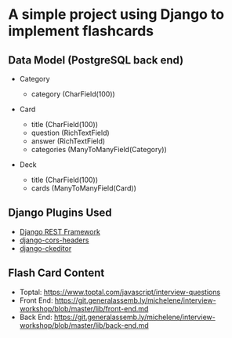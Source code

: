 # A simple project using Django to implement flashcards

## Data Model (PostgreSQL back end)

- Category

  - category (CharField(100))

- Card

  - title (CharField(100))
  - question (RichTextField)
  - answer (RichTextField)
  - categories (ManyToManyField(Category))

- Deck
  - title (CharField(100))
  - cards (ManyToManyField(Card))

## Django Plugins Used

- [Django REST Framework](https://www.django-rest-framework.org/)
- [django-cors-headers](https://github.com/adamchainz/django-cors-headers)
- [django-ckeditor](https://django-ckeditor.readthedocs.io/en/latest/)

## Flash Card Content

- Toptal: https://www.toptal.com/javascript/interview-questions
- Front End: https://git.generalassemb.ly/michelene/interview-workshop/blob/master/lib/front-end.md
- Back End: https://git.generalassemb.ly/michelene/interview-workshop/blob/master/lib/back-end.md
